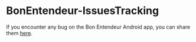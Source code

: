 # BonEntendeur-IssuesTracking
If you encounter any bug on the Bon Entendeur Android app, you can share them [here](https://github.com/Vieuma/BonEntendeur-IssuesTracking/issues).
